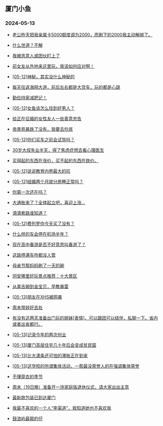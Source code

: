 ## 厦门小鱼 
### 2024-05-13

+ [老公昨天把我亲属卡5000额度调为2000，而剩下的2000我主动解绑了。](http://bbs.xmfish.com/read-htm-tid-18189175.html)

+ [什么世道？不解](http://bbs.xmfish.com/read-htm-tid-18189144.html)

+ [我被恶意人或团伙盯上了](http://bbs.xmfish.com/read-htm-tid-18189212.html)

+ [前女友从外地来这里玩，我该如何应对啊！](http://bbs.xmfish.com/read-htm-tid-18189135.html)

+ [[05-12]神秘，其实没什么神秘的](http://bbs.xmfish.com/read-htm-tid-18189180.html)

+ [每天往返海翔大道，前后左右都是大货车，玩的都是心跳](http://bbs.xmfish.com/read-htm-tid-18189177.html)

+ [勤俭持家减肥记！](http://bbs.xmfish.com/read-htm-tid-18189227.html)

+ [[05-12]女鱼该怎么找到好男人？](http://bbs.xmfish.com/read-htm-tid-18189185.html)

+ [给正在征婚的女性友人一些善意忠告](http://bbs.xmfish.com/read-htm-tid-18189146.html)

+ [帝景苑暴跌了没有，我要去抄底](http://bbs.xmfish.com/read-htm-tid-18189361.html)

+ [[05-12]你们买车之前会试驾吗？](http://bbs.xmfish.com/read-htm-tid-18189260.html)

+ [30岁大叔失业半天，得了焦虑症想去看心理医生](http://bbs.xmfish.com/read-htm-tid-18189316.html)

+ [买得起的东西在涨价，买不起的东西在跌价。](http://bbs.xmfish.com/read-htm-tid-18189247.html)

+ [[05-12]说说教育内卷最大的坑](http://bbs.xmfish.com/read-htm-tid-18189268.html)

+ [[05-12]结婚两个月就分房睡正常吗？](http://bbs.xmfish.com/read-htm-tid-18189277.html)

+ [你第一次还在吗？](http://bbs.xmfish.com/read-htm-tid-18189266.html)

+ [大通胀来了？全体起立吧，喜迎上涨…](http://bbs.xmfish.com/read-htm-tid-18189499.html)

+ [滴滴套路谁知道？](http://bbs.xmfish.com/read-htm-tid-18189335.html)

+ [[05-12]费列罗你今天买了没有？](http://bbs.xmfish.com/read-htm-tid-18189504.html)

+ [什么样的车会停在机场半年？](http://bbs.xmfish.com/read-htm-tid-18189523.html)

+ [现在高中春游是否不好意思叫春游了？](http://bbs.xmfish.com/read-htm-tid-18189515.html)

+ [这路停满车咋都没人管](http://bbs.xmfish.com/read-htm-tid-18189439.html)

+ [母亲节帮妈妈刷了一天的碗](http://bbs.xmfish.com/read-htm-tid-18189472.html)

+ [同安哪里好玩景点推荐：十大景区](http://bbs.xmfish.com/read-htm-tid-18189491.html)

+ [从美吉姆到金宝贝，早教暴雷](http://bbs.xmfish.com/read-htm-tid-18189319.html)

+ [[05-13]朋友在XHS被网暴](http://bbs.xmfish.com/read-htm-tid-18189682.html)

+ [周末带娃好去处](http://bbs.xmfish.com/read-htm-tid-18189478.html)

+ [有没有这两天准备出门玩的姐妹[表情]，可以跟团可以结伴，私聊一下。省内或者出省都行。](http://bbs.xmfish.com/read-htm-tid-18189412.html)

+ [[05-13]记录今年的两次创业](http://bbs.xmfish.com/read-htm-tid-18189681.html)

+ [[05-13]厦门高层住宅几十年后会变成贫民窟](http://bbs.xmfish.com/read-htm-tid-18189570.html)

+ [[05-13]比大潇条还可怕的滞胀正在到来](http://bbs.xmfish.com/read-htm-tid-18189732.html)

+ [[05-13]这学校的所谓集体活动，一帮最没荣誉人的在强调集体荣誉](http://bbs.xmfish.com/read-htm-tid-18189627.html)

+ [不懂穿衣的季节](http://bbs.xmfish.com/read-htm-tid-18189572.html)

+ [周末（19日晚）准备开一场家庭版退休仪式，请大家出出主意](http://bbs.xmfish.com/read-htm-tid-18189724.html)

+ [最新款包装已到达厦门](http://bbs.xmfish.com/read-htm-tid-18189589.html)

+ [我最不喜欢的一个人“李渠道”，我知道她也不喜欢我](http://bbs.xmfish.com/read-htm-tid-18189820.html)

+ [鼓浪屿最靓的仔](http://bbs.xmfish.com/read-htm-tid-18189667.html)

